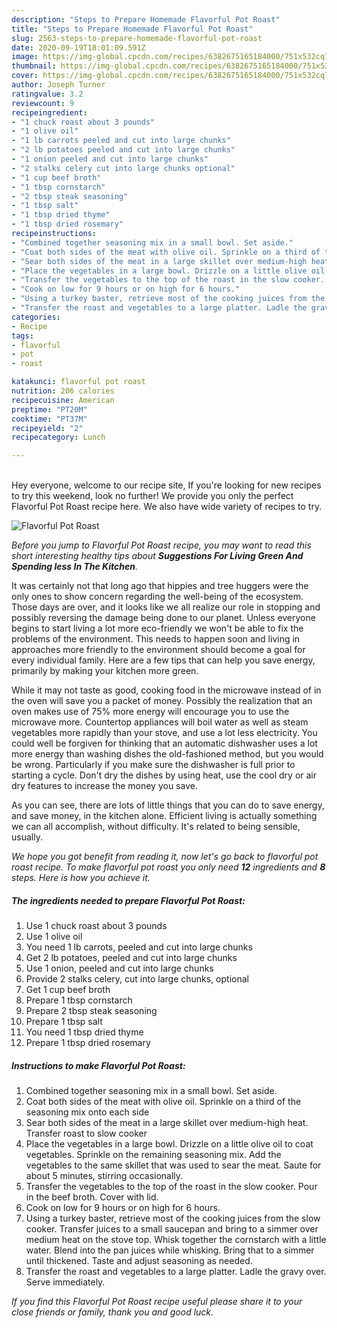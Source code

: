 ```yaml
---
description: "Steps to Prepare Homemade Flavorful Pot Roast"
title: "Steps to Prepare Homemade Flavorful Pot Roast"
slug: 2563-steps-to-prepare-homemade-flavorful-pot-roast
date: 2020-09-19T18:01:09.591Z
image: https://img-global.cpcdn.com/recipes/6382675165184000/751x532cq70/flavorful-pot-roast-recipe-main-photo.jpg
thumbnail: https://img-global.cpcdn.com/recipes/6382675165184000/751x532cq70/flavorful-pot-roast-recipe-main-photo.jpg
cover: https://img-global.cpcdn.com/recipes/6382675165184000/751x532cq70/flavorful-pot-roast-recipe-main-photo.jpg
author: Joseph Turner
ratingvalue: 3.2
reviewcount: 9
recipeingredient:
- "1 chuck roast about 3 pounds"
- "1 olive oil"
- "1 lb carrots peeled and cut into large chunks"
- "2 lb potatoes peeled and cut into large chunks"
- "1 onion peeled and cut into large chunks"
- "2 stalks celery cut into large chunks optional"
- "1 cup beef broth"
- "1 tbsp cornstarch"
- "2 tbsp steak seasoning"
- "1 tbsp salt"
- "1 tbsp dried thyme"
- "1 tbsp dried rosemary"
recipeinstructions:
- "Combined together seasoning mix in a small bowl. Set aside."
- "Coat both sides of the meat with olive oil. Sprinkle on a third of the seasoning mix onto each side"
- "Sear both sides of the meat in a large skillet over medium-high heat. Transfer roast to slow cooker"
- "Place the vegetables in a large bowl. Drizzle on a little olive oil to coat vegetables. Sprinkle on the remaining seasoning mix. Add the vegetables to the same skillet that was used to sear the meat. Saute for about 5 minutes, stirring occasionally."
- "Transfer the vegetables to the top of the roast in the slow cooker. Pour in the beef broth. Cover with lid."
- "Cook on low for 9 hours or on high for 6 hours."
- "Using a turkey baster, retrieve most of the cooking juices from the slow cooker. Transfer juices to a small saucepan and bring to a simmer over medium heat on the stove top. Whisk together the cornstarch with a little water. Blend into the pan juices while whisking. Bring that to a simmer until thickened. Taste and adjust seasoning as needed."
- "Transfer the roast and vegetables to a large platter. Ladle the gravy over. Serve immediately."
categories:
- Recipe
tags:
- flavorful
- pot
- roast

katakunci: flavorful pot roast 
nutrition: 206 calories
recipecuisine: American
preptime: "PT20M"
cooktime: "PT37M"
recipeyield: "2"
recipecategory: Lunch

---
```

<br>
Hey everyone, welcome to our recipe site, If you're looking for new recipes to try this weekend, look no further! We provide you only the perfect Flavorful Pot Roast recipe here. We also have wide variety of recipes to try.
<br>


![Flavorful Pot Roast](https://img-global.cpcdn.com/recipes/6382675165184000/751x532cq70/flavorful-pot-roast-recipe-main-photo.jpg)

<i>Before you jump to Flavorful Pot Roast recipe, you may want to read this short interesting healthy tips about 
<strong>Suggestions For Living Green And Spending less In The Kitchen</strong>.</i>
</br>

It was certainly not that long ago that hippies and tree huggers were the only ones to show concern regarding the well-being of the ecosystem. Those days are over, and it looks like we all realize our role in stopping and possibly reversing the damage being done to our planet. Unless everyone begins to start living a lot more eco-friendly we won't be able to fix the problems of the environment. This needs to happen soon and living in approaches more friendly to the environment should become a goal for every individual family. Here are a few tips that can help you save energy, primarily by making your kitchen more green.

While it may not taste as good, cooking food in the microwave instead of in the oven will save you a packet of money. Possibly the realization that an oven makes use of 75% more energy will encourage you to use the microwave more. Countertop appliances will boil water as well as steam vegetables more rapidly than your stove, and use a lot less electricity. You could well be forgiven for thinking that an automatic dishwasher uses a lot more energy than washing dishes the old-fashioned method, but you would be wrong. Particularly if you make sure the dishwasher is full prior to starting a cycle. Don't dry the dishes by using heat, use the cool dry or air dry features to increase the money you save.

As you can see, there are lots of little things that you can do to save energy, and save money, in the kitchen alone. Efficient living is actually something we can all accomplish, without difficulty. It's related to being sensible, usually.


<i>We hope you got benefit from reading it, now let's go back to flavorful pot roast recipe. To make flavorful pot roast you only need <strong>12</strong> ingredients and <strong>8</strong> steps. Here is how you achieve it.
</i>

##### The ingredients needed to prepare Flavorful Pot Roast:

1. Use 1 chuck roast about 3 pounds
1. Use 1 olive oil
1. You need 1 lb carrots, peeled and cut into large chunks
1. Get 2 lb potatoes, peeled and cut into large chunks
1. Use 1 onion, peeled and cut into large chunks
1. Provide 2 stalks celery, cut into large chunks, optional
1. Get 1 cup beef broth
1. Prepare 1 tbsp cornstarch
1. Prepare 2 tbsp steak seasoning
1. Prepare 1 tbsp salt
1. You need 1 tbsp dried thyme
1. Prepare 1 tbsp dried rosemary


##### Instructions to make Flavorful Pot Roast:

1. Combined together seasoning mix in a small bowl. Set aside.
1. Coat both sides of the meat with olive oil. Sprinkle on a third of the seasoning mix onto each side
1. Sear both sides of the meat in a large skillet over medium-high heat. Transfer roast to slow cooker
1. Place the vegetables in a large bowl. Drizzle on a little olive oil to coat vegetables. Sprinkle on the remaining seasoning mix. Add the vegetables to the same skillet that was used to sear the meat. Saute for about 5 minutes, stirring occasionally.
1. Transfer the vegetables to the top of the roast in the slow cooker. Pour in the beef broth. Cover with lid.
1. Cook on low for 9 hours or on high for 6 hours.
1. Using a turkey baster, retrieve most of the cooking juices from the slow cooker. Transfer juices to a small saucepan and bring to a simmer over medium heat on the stove top. Whisk together the cornstarch with a little water. Blend into the pan juices while whisking. Bring that to a simmer until thickened. Taste and adjust seasoning as needed.
1. Transfer the roast and vegetables to a large platter. Ladle the gravy over. Serve immediately.


<i>If you find this Flavorful Pot Roast recipe useful please share it to your close friends or family, thank you and good luck.</i>
